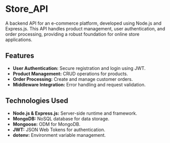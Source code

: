 # Store_API

A backend API for an e-commerce platform, developed using Node.js and Express.js. This API handles product management, user authentication, and order processing, providing a robust foundation for online store applications.

## Features

- **User Authentication:** Secure registration and login using JWT.
- **Product Management:** CRUD operations for products.
- **Order Processing:** Create and manage customer orders.
- **Middleware Integration:** Error handling and request validation.

## Technologies Used

- **Node.js & Express.js:** Server-side runtime and framework.
- **MongoDB:** NoSQL database for data storage.
- **Mongoose:** ODM for MongoDB.
- **JWT:** JSON Web Tokens for authentication.
- **dotenv:** Environment variable management.
